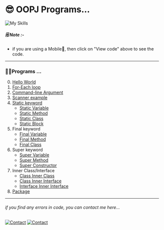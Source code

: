  # 😎 OOPJ Programs...
 
![My Skills](https://skillicons.dev/icons?i=java)

##### 🗒️ Note :-
- if you are using a Mobile📱, then click on "View code" above to see the code.

---

### 🧑‍💻Programs ...
0. [Hello World](HelloWorld.java)
1. [For-Each loop](ForEachLoop/OneDimensionalArray.java)
2. [Command-line Argument](ForEachLoop/CommandLineArgs/Main.java)
3. [Scanner example](Scanner/Main.java)
4. [Static keyword](Static/Main.java)
    - [Static Variable](Static/Static-Variable/Main.java)
    - [Static Method](Static/Static-Method/SMethod.java)
    - [Static Class](Static/Static-Class/Outer.java)
    - [Static Block](Static/Static-Block/Main.java)
5. Final keyword
    - [Final Variable](Final/Final-Variable/Main.java)
    - [Final Method](Final/Final-Method/Main.java)
    - [Final Class](Final/Final-Class/Main.java)
6. Super keyword
    - [Super Variable](Super/Super-Variable/Main.java)
    - [Super Method](Super/Super-Method/Main.java)
    - [Super Constructor](Super/Super-Variable/Main.java)
7. Inner Class/Interface
    - [Class Inner Class](Inner/Class-Class/Outer.java)
    - [Class Inner Interface](Inner/Class-Interface/Outer.java)
    - [Interface Inner Interface](Inner/Interface-Interface/Outer.java)
8. [Package](Package/)


---

###### _if you find any errors in code, you can contact me here..._
[![Contact](https://img.shields.io/badge/chat-2d2f2e?style=for-the-badge&logo=whatsapp)](https://api.whatsapp.com/send?phone=919723430561&text=Hi)
[![Contact](https://img.shields.io/badge/Instagram-2d2f2e?style=for-the-badge&logo=instagram)](https://instagram.com/jay__s__p)